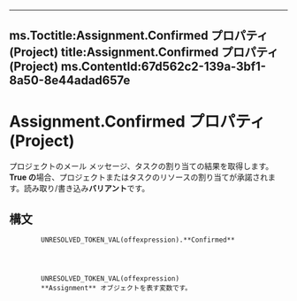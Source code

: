 

---
ms.Toctitle:Assignment.Confirmed プロパティ (Project)
title:Assignment.Confirmed プロパティ (Project)
ms.ContentId:67d562c2-139a-3bf1-8a50-8e44adad657e
---
# Assignment.Confirmed プロパティ (Project)




プロジェクトのメール メッセージ、タスクの割り当ての結果を取得します。**True の**場合、プロジェクトまたはタスクのリソースの割り当てが承諾されます。読み取り/書き込み**バリアント**です。

## 構文

            UNRESOLVED_TOKEN_VAL(offexpression).**Confirmed**




            UNRESOLVED_TOKEN_VAL(offexpression)
            **Assignment** オブジェクトを表す変数です。




